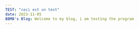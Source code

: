 ```yaml
---
TEST: "ceci est un test"
date: 2023-11-05
BBMB's Blog: Welcome to my blog, i am testing the program
---
```


